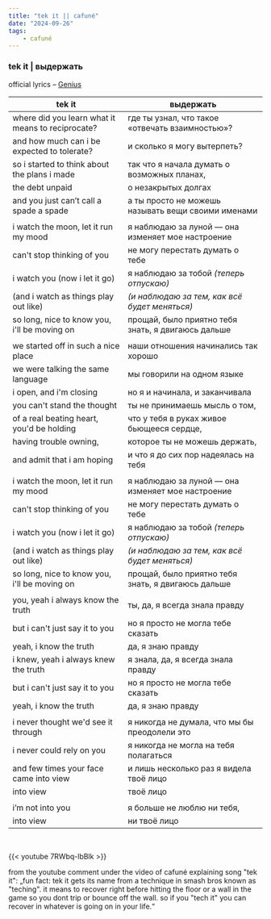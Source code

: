 ```yaml
---
title: "tek it || cafuné"
date: "2024-09-26"
tags:
    - cafuné
---
```


### tek it | выдержать 

official lyrics – [Genius](https://genius.com/Cafune-tek-it-lyrics)

tek it | выдержать
--|--
where did you learn what it means to reciprocate? | где ты узнал, что такое «отвечать взаимностью»?
and how much can i be expected to tolerate? | и сколько я могу вытерпеть?
so i started to think about the plans i made | так что я начала думать о возможных планах,
the debt unpaid | о незакрытых долгах
and you just can’t call a spade a spade | а ты просто не можешь называть вещи своими именами 
|||
i watch the moon, let it run my mood | я наблюдаю за луной — она изменяет мое настроение
can't stop thinking of you | не могу перестать думать о тебе
i watch you (now i let it go) | я наблюдаю за тобой *(теперь отпускаю)*
(and i watch as things play out like) | *(и наблюдаю за тем, как всё будет меняться)*
so long, nice to know you, i'll be moving on | прощай, было приятно тебя знать, я двигаюсь дальше
|||
we started off in such a nice place | наши отношения начинались так хорошо
we were talking the same language | мы говорили на одном языке
i open, and i'm closing | но я и начинала, и заканчивала
you can't stand the thought | ты не принимаешь мысль о том,
of a real beating heart, you'd be holding | что у тебя в руках живое бьющееся сердце,
having trouble owning, | которое ты не можешь держать,
and admit that i am hoping | и что я до сих пор надеялась на тебя
|||
i watch the moon, let it run my mood | я наблюдаю за луной — она изменяет мое настроение
can't stop thinking of you | не могу перестать думать о тебе
i watch you (now i let it go) | я наблюдаю за тобой *(теперь отпускаю)*
(and i watch as things play out like) | *(и наблюдаю за тем, как всё будет меняться)*
so long, nice to know you, i'll be moving on | прощай, было приятно тебя знать, я двигаюсь дальше
|||
you, yeah i always know the truth | ты, да, я всегда знала правду
but i can't just say it to you | но я просто не могла тебе сказать
yeah, i know the truth | да, я знаю правду
i knew, yeah i always knew the truth | я знала, да, я всегда знала правду
but i can't just say it to you | но я просто не могла тебе сказать
yeah, i know the truth | да, я знаю правду
|||
i never thought we'd see it through | я никогда не думала, что мы бы преодолели это
i never could rely on you | я никогда не могла на тебя полагаться
and few times your face came into view | и лишь несколько раз я видела твоё лицо
into view | твоё лицо
|||
i’m not into you | я больше не люблю ни тебя,
into view | ни твоё лицо

<br>

{{< youtube 7RWbq-lbBlk >}}

from the youtube comment under the video of cafuné explaining song "tek it": 
„fun fact: tek it gets its name from a technique in smash bros known as "teching". it means to recover right before hitting the floor or a wall in the game so you dont trip or bounce off the wall. so if you "tech it" you can recover in whatever is going on in your life.“